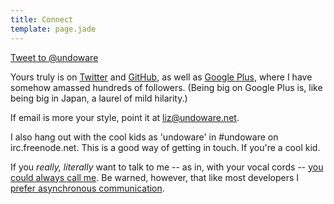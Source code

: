```yaml
---
title: Connect
template: page.jade
---
```


<a href="https://twitter.com/intent/tweet?screen_name=undoware" class="twitter-mention-button" data-related="undoware">Tweet to @undoware</a>
<script>!function(d,s,id){var js,fjs=d.getElementsByTagName(s)[0],p=/^http:/.test(d.location)?'http':'https';if(!d.getElementById(id)){js=d.createElement(s);js.id=id;js.src=p+'://platform.twitter.com/widgets.js';fjs.parentNode.insertBefore(js,fjs);}}(document, 'script', 'twitter-wjs');</script>

Yours truly is on [Twitter](https://twitter.com/undoware/) and [GitHub](https://github.com/undoware/), as well as [Google Plus](https://plus.google.com/101667909136924896677/posts), where I have somehow amassed hundreds of followers. (Being big on Google Plus is, like being big in Japan, a laurel of mild hilarity.)

If email is more your style, point it at [liz@undoware.net](mailto:liz@undoware.net).

I also hang out with the cool kids as 'undoware' in #undoware on irc.freenode.net. This is a good way of getting in touch. If you're a cool kid.

If you *really, literally* want to talk to me -- as in, with your vocal cords -- [you could always call me](tel:+17783743355). Be warned, however, that like most developers I [prefer asynchronous communication](http://www.asaecenter.org/Resources/articledetail.cfm?itemnumber=13572).

